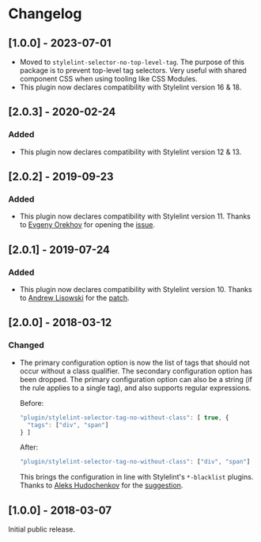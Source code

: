 # Changelog

## [1.0.0] - 2023-07-01

- Moved to `stylelint-selector-no-top-level-tag`. The purpose of this package is to prevent top-level tag selectors. Very useful with shared component CSS when using tooling like CSS Modules.
- This plugin now declares compatibility with Stylelint version 16 & 18.

## [2.0.3] - 2020-02-24

### Added

- This plugin now declares compatibility with Stylelint version 12 & 13.

## [2.0.2] - 2019-09-23

### Added

- This plugin now declares compatibility with Stylelint version 11. Thanks
  to [Evgeny Orekhov](https://github.com/EvgenyOrekhov) for opening the
  [issue](https://github.com/Moxio/stylelint-selector-tag-no-without-class/issues/3).

## [2.0.1] - 2019-07-24

### Added

- This plugin now declares compatibility with Stylelint version 10. Thanks
  to [Andrew Lisowski](https://github.com/hipstersmoothie) for the
  [patch](https://github.com/Moxio/stylelint-selector-tag-no-without-class/pull/2).

## [2.0.0] - 2018-03-12

### Changed

- The primary configuration option is now the list of tags that should not
  occur without a class qualifier. The secondary configuration option has
  been dropped. The primary configuration option can also be a string (if
  the rule applies to a single tag), and also supports regular expressions.

  Before:

  ```js
  "plugin/stylelint-selector-tag-no-without-class": [ true, {
    "tags": ["div", "span"]
  } ]
  ```

  After:

  ```js
  "plugin/stylelint-selector-tag-no-without-class": ["div", "span"]
  ```

  This brings the configuration in line with Stylelint's `*-blacklist` plugins.
  Thanks to [Aleks Hudochenkov](https://github.com/hudochenkov) for the [suggestion](https://github.com/stylelint/stylelint/pull/3201#issuecomment-371052094).

## [1.0.0] - 2018-03-07

Initial public release.
